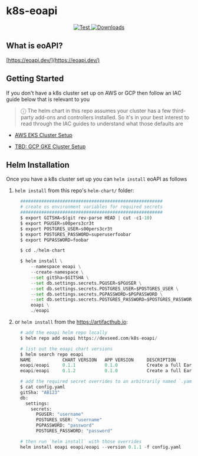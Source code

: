 # k8s-eoapi

<p align="center">
  <a href="https://github.com/developmentseed/k8s-eoapi/actions?query=workflow%3ACI" target="_blank">
      <img src="https://github.com/developmentseed/k8s-eoapi/actions/workflows/helm-tests.yml/badge.svg" alt="Test">
  </a>
  <a href="https://github.com/developmentseed/k8s-eoapi/blob/main/LICENSE" target="_blank">
      <img src="https://img.shields.io/github/license/developmentseed/titiler.svg" alt="Downloads">
  </a>
</p>

## What is eoAPI?

[https://eoapi.dev/](https://eoapi.dev/)

## Getting Started

If you don't have a k8s cluster set up on AWS or GCP then follow an IAC guide below that is relevant to you

> &#9432; The helm chart in this repo assumes your cluster has a few third-party add-ons and controllers installed. So
> it's in your best interest to read through the IAC guides to understand what those defaults are

* [AWS EKS Cluster Setup](./docs/aws-eks.md)

* [TBD: GCP GKE Cluster Setup](./docs/gcp-gke.md)
 
## Helm Installation 

Once you have a k8s cluster set up you can `helm install` eoAPI as follows

1. `helm install` from this repo's `helm-chart/` folder:

    ```python
      ######################################################
      # create os environment variables for required secrets
      ######################################################
      $ export GITSHA=$(git rev-parse HEAD | cut -c1-10)
      $ export PGUSER=s00pers3cr3t
      $ export POSTGRES_USER=s00pers3cr3t
      $ export POSTGRES_PASSWORD=superuserfoobar
      $ export PGPASSWORD=foobar
   
      $ cd ./helm-chart

      $ helm install \
          --namespace eoapi \
          --create-namespace \
          --set gitSha=$GITSHA \
          --set db.settings.secrets.PGUSER=$PGUSER \
          --set db.settings.secrets.POSTGRES_USER=$POSTGRES_USER \
          --set db.settings.secrets.PGPASSWORD=$PGPASSWORD \
          --set db.settings.secrets.POSTGRES_PASSWORD=$POSTGRES_PASSWORD \
          eoapi \
          ./eoapi
    ```

2. or `helm install` from the https://artifacthub.io:

    ```python
      # add the eoapi helm repo locally
      $ helm repo add eoapi https://devseed.com/k8s-eoapi/
    
      # list out the eoapi chart versions
      $ helm search repo eoapi 
      NAME            CHART VERSION   APP VERSION     DESCRIPTION                                       
      eoapi/eoapi     0.1.1           0.1.0           Create a full Earth Observation API with Metada...
      eoapi/eoapi     0.1.2           0.1.0           Create a full Earth Observation API with Metada...
   
      # add the required secret overrides to an arbitrarily named `.yaml` file (`config.yaml` below)
      $ cat config.yaml 
      gitSha: "AB123"
      db:
        settings:
          secrets:
            PGUSER: "username"
            POSTGRES_USER: "username"
            PGPASSWORD: "password"
            POSTGRES_PASSWORD: "password"
    
      # then run `helm install` with those overrides 
      helm install eoapi eoapi/eoapi --version 0.1.1 -f config.yaml
    ```


